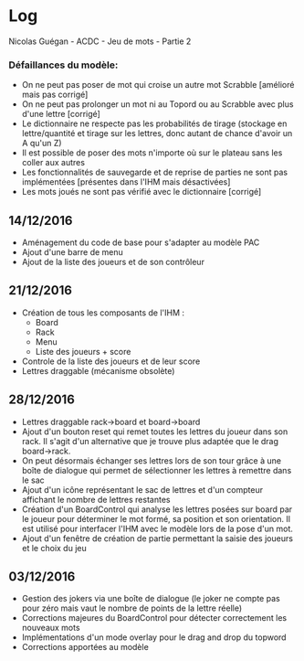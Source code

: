 # Log

Nicolas Guégan - ACDC - Jeu de mots - Partie 2

### Défaillances du modèle:
* On ne peut pas poser de mot qui croise un autre mot Scrabble [amélioré mais pas corrigé]
* On ne peut pas prolonger un mot ni au Topord ou au Scrabble avec plus d'une lettre [corrigé]
* Le dictionnaire ne respecte pas les probabilités de tirage (stockage en lettre/quantité et tirage sur les lettres, donc autant de chance d'avoir un A qu'un Z)
* Il est possible de poser des mots n'importe où sur le plateau sans les coller aux autres
* Les fonctionnalités de sauvegarde et de reprise de parties ne sont pas implémentées [présentes dans l'IHM mais désactivées]
* Les mots joués ne sont pas vérifié avec le dictionnaire [corrigé]

## 14/12/2016
* Aménagement du code de base pour s'adapter au modèle PAC
* Ajout d'une barre de menu
* Ajout de la liste des joueurs et de son contrôleur

## 21/12/2016
* Création de tous les composants de l'IHM :
	- Board
	- Rack
	- Menu
	- Liste des joueurs + score
* Controle de la liste des joueurs et de leur score
* Lettres draggable (mécanisme obsolète)

## 28/12/2016
* Lettres draggable rack->board et board->board
* Ajout d'un bouton reset qui remet toutes les lettres du joueur dans son rack. Il s'agit d'un alternative que je trouve plus adaptée que le drag board->rack.
* On peut désormais échanger ses lettres lors de son tour grâce à une boîte de dialogue qui permet de sélectionner les lettres à remettre dans le sac
* Ajout d'un icône représentant le sac de lettres et d'un compteur affichant le nombre de lettres restantes
* Création d'un BoardControl qui analyse les lettres posées sur board par le joueur pour déterminer le mot formé, sa position et son orientation. Il est utilisé pour interfacer l'IHM avec le modèle lors de la pose d'un mot.
* Ajout d'un fenêtre de création de partie permettant la saisie des joueurs et le choix du jeu

## 03/12/2016
* Gestion des jokers via une boîte de dialogue (le joker ne compte pas pour zéro mais vaut le nombre de points de la lettre réelle)
* Corrections majeures du BoardControl pour détecter correctement les nouveaux mots
* Implémentations d'un mode overlay pour le drag and drop du topword
* Corrections apportées au modèle
